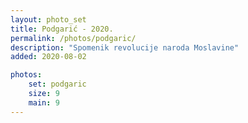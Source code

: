 ```yaml
---
layout: photo_set
title: Podgarić - 2020.
permalink: /photos/podgaric/
description: "Spomenik revolucije naroda Moslavine"
added: 2020-08-02

photos:
    set: podgaric
    size: 9
    main: 9
---
```

